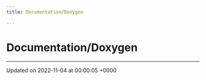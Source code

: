 ```yaml
---
title: Documentation/Doxygen

---
```


# Documentation/Doxygen








-------------------------------

Updated on 2022-11-04 at 00:00:05 +0000
